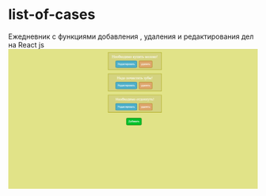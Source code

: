 # list-of-cases
Ежедневник с функциями добавления , удаления и редактирования дел на React js
![](/read.png)
